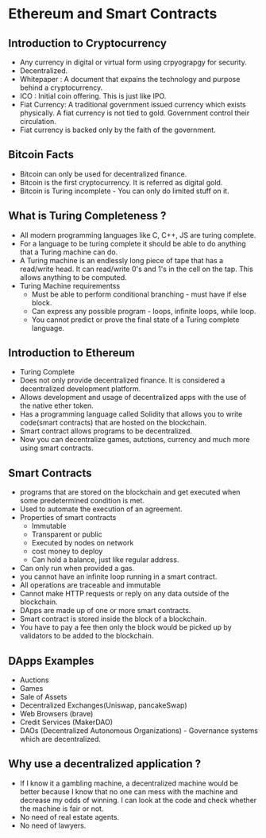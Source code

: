 # Ethereum and Smart Contracts

## Introduction to Cryptocurrency

- Any currency in digital or virtual form using crpyograpgy for security.
- Decentralized.
- Whitepaper : A document that expains the technology and purpose behind a cryptocurrency.
- ICO : Initial coin offering. This is just like IPO.
- Fiat Currency: A traditional government issued currency which exists physically. A fiat currency is not tied to gold. Government control their circulation.
- Fiat currency is backed only by the faith of the government.

## Bitcoin Facts

- Bitcoin can only be used for decentralized finance.
- Bitcoin is the first cryptocurrency. It is referred as digital gold.
- Bitcoin is Turing incomplete - You can only do limited stuff on it.


## What is Turing Completeness ? 
- All modern programming languages like C, C++, JS are turing complete.
- For a language to be turing complete it should be able to do anything that a Turing machine can do.
- A Turing machine is an endlessly long piece of tape that has a read/write head. It can read/write 0's and 1's in the cell on the tap. This allows anything to be computed.
- Turing Machine requirementss
    - Must be able to perform conditional branching - must have if else block.
    - Can express any possible program - loops, infinite loops, while loop.
    - You cannot predict or prove the final state of a Turing complete language.

## Introduction to Ethereum

- Turing Complete
- Does not only provide decentralized finance. It is considered a decentralized development platform.
- Allows development and usage of decentralized apps with the use of the native ether token.
- Has a programming language called Solidity that allows you to write code(smart contracts) that are hosted on the blockchain.
- Smart contract allows programs to be decentralized.
- Now you can decentralize games, autctions, currency and much more using smart contracts.

## Smart Contracts
- programs that are stored on the blockchain and get executed when some predetermined condition is met.
- Used to automate the execution of an agreement.
- Properties of smart contracts 
    - Immutable
    - Transparent or public
    - Executed by nodes on network
    - cost money to deploy
    - Can hold a balance, just like regular address.
- Can only run when provided a gas.
- you cannot have an infinite loop running in a smart contract.
- All operations are traceable and immutable
- Cannot make HTTP requests or reply on any data outside of the blockchain.
- DApps are made up of one or more smart contracts.
- Smart contract is stored inside the block of a blockchain.
- You have to pay a fee then only the block would be picked up by validators to be added to the blockchain.

## DApps Examples
- Auctions
- Games
- Sale of Assets
- Decentralized Exchanges(Uniswap, pancakeSwap)
- Web Browsers (brave)
- Credit Services (MakerDAO)
- DAOs (Decentralized Autonomous Organizations) - Governance systems which are decentralized.

## Why use a decentralized application ? 
- If I know it a gambling machine, a decentralized machine would be better because I know that no one can mess with the machine and decrease my odds of winning. I can look at the code and check whether the machine is fair or not.
- No need of real estate agents.
- No need of lawyers.




